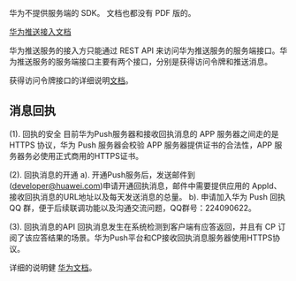 华为不提供服务端的 SDK。
文档也都没有 PDF 版的。

[华为推送接入文档](https://developer.huawei.com/consumer/cn/service/hms/catalog/huaweipush_agent.html?page=hmssdk_huaweipush_sdkdownload_agent)

华为推送服务的接入方只能通过 REST API 来访问华为推送服务的服务端接口。华为推送服务的服务端接口主要有两个接口，分别是获得访问令牌和推送消息。

获得访问令牌接口的详细说明[文档](https://developer.huawei.com/consumer/cn/service/hms/catalog/huaweipush_agent.html?page=hmssdk_huaweipush_api_reference_agent_s1)。


## 消息回执

(1). 回执的安全
目前华为Push服务器和接收回执消息的 APP 服务器之间走的是HTTPS 协议，华为 Push 服务器会校验 APP 服务器提供证书的合法性，APP 服务器务必使用正式商用的HTTPS证书。

(2). 回执消息的开通
a). 开通Push服务后，发送邮件到 (developer@huawei.com)申请开通回执消息，邮件中需要提供应用的 AppId、接收回执消息的URL地址以及每天发送消息的总量。
b). 申请加入华为 Push 回执 QQ 群，便于后续联调功能以及沟通交流问题，QQ群号：224090622。

(3). 回执消息的API
回执消息发生在系统检测到客户端有应答返回，并且有 CP 订阅了该应答结果的场景。华为Push平台和CP接收回执消息服务器使用HTTPS协议。

详细的说明健 [华为文档](https://developer.huawei.com/consumer/cn/service/hms/catalog/huaweipush_agent.html?page=hmssdk_huaweipush_devguide_server_agent)。
